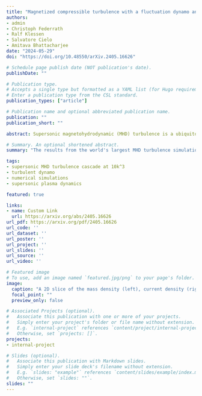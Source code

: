 ```yaml
---
title: "Magnetized compressible turbulence with a fluctuation dynamo and Reynolds numbers over a million"
authors:
- admin
- Christoph Federrath
- Ralf Klessen
- Salvatore Cielo
- Amitava Bhattacharjee
date: "2024-05-29"
doi: "https://doi.org/10.48550/arXiv.2405.16626"

# Schedule page publish date (NOT publication's date).
publishDate: ""

# Publication type.
# Accepts a single type but formatted as a YAML list (for Hugo requirements).
# Enter a publication type from the CSL standard.
publication_types: ["article"]

# Publication name and optional abbreviated publication name.
publication: ""
publication_short: ""

abstract: Supersonic magnetohydrodynamic (MHD) turbulence is a ubiquitous state for many astrophysical plasmas. However, even the basic statistics for this type of turbulence remains uncertain. We present results from supersonic MHD turbulence simulations at unparalleled resolutions, with plasma Reynolds numbers of over a million. In the kinetic energy spectrum we find a break between the scales that are dominated by kinetic energy, with spectral index −2, and those that become strongly magnetized, with spectral index −3/2. By analyzing the Helmholtz decomposed kinetic energy spectrum, we find that the compressible modes are not passively mixed through the cascade of the incompressible modes. At high magnetic Reynolds number, above 105, we find a power law in the magnetic energy spectrum with spectral index −9/5. On the strongly magnetized, subsonic scales the plasma tends to self-organize into locally relaxed regions, where there is strong alignment between the current density, magnetic field, velocity field and vorticity field, depleting both the nonlinearities and magnetic terms in the MHD equations, which we attribute to plasma relaxation on scales where the magnetic fluctuations evolve on shorter timescales than the velocity fluctuations. This process constrains the cascade to inhomogenous, volume-poor, fractal surfaces between relaxed regions, which has significant repercussions for understanding the nature of magnetized turbulence in astrophysical plasmas and the saturation of the fluctuation dynamo.

# Summary. An optional shortened abstract.
summary: "The results from the world's largest MHD turbulence simulation are on the arXiv -- everything from cascades, scale-dependent alignment, to anisotropy and plasmoid instabilities."

tags:
- supersonic MHD turbulence cascade at 10k^3
- turbulent dynamo
- numerical simulations
- supersonic plasma dynamics

featured: true

links:
- name: Custom Link
  url: https://arxiv.org/abs/2405.16626
url_pdf: https://arxiv.org/pdf/2405.16626
url_code: ''
url_dataset: ''
url_poster: ''
url_project: ''
url_slides: ''
url_source: ''
url_video: ''

# Featured image
# To use, add an image named `featured.jpg/png` to your page's folder. 
image:
  caption: "A 2D slice of the mass density (left), current density (right) and magnetic field (white streamlines)."
  focal_point: ""
  preview_only: false

# Associated Projects (optional).
#   Associate this publication with one or more of your projects.
#   Simply enter your project's folder or file name without extension.
#   E.g. `internal-project` references `content/project/internal-project/index.md`.
#   Otherwise, set `projects: []`.
projects:
- internal-project

# Slides (optional).
#   Associate this publication with Markdown slides.
#   Simply enter your slide deck's filename without extension.
#   E.g. `slides: "example"` references `content/slides/example/index.md`.
#   Otherwise, set `slides: ""`.
slides: ""
---
```


<!-- This work is driven by the results in my [previous paper](/publication/conference-paper/) on LLMs.

{{% callout note %}}
Create your slides in Markdown - click the *Slides* button to check out the example.
{{% /callout %}}

Add the publication's **full text** or **supplementary notes** here. You can use rich formatting such as including [code, math, and images](https://docs.hugoblox.com/content/writing-markdown-latex/). -->
